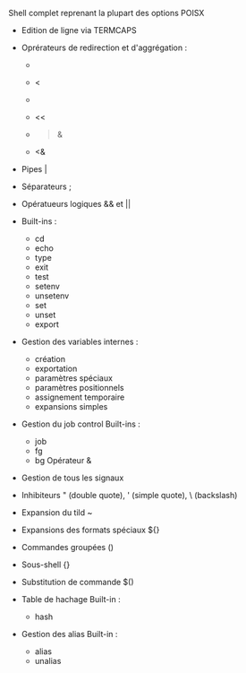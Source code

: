 Shell complet reprenant la plupart des options POISX

* Edition de ligne via TERMCAPS

* Oprérateurs de redirection et d'aggrégation :
  - >
  - <
  - >>
  - <<
  - >&
  - <&
  
* Pipes |

* Séparateurs ;

* Opératueurs logiques && et ||

* Built-ins :
  - cd
  - echo
  - type
  - exit
  - test
  - setenv
  - unsetenv
  - set
  - unset
  - export

* Gestion des variables internes :
  - création
  - exportation
  - paramètres spéciaux
  - paramètres positionnels
  - assignement temporaire
  - expansions simples
  
* Gestion du job control
  Built-ins :
    - job
    - fg
    - bg
  Opérateur &
  
* Gestion de tous les signaux

* Inhibiteurs " (double quote), ' (simple quote), \ (backslash)

* Expansion du tild ~

* Expansions des formats spéciaux ${}

* Commandes groupées ()

* Sous-shell {}

* Substitution de commande $()

* Table de hachage
  Built-in :
    - hash
    
* Gestion des alias
  Built-in :
    - alias
    - unalias
